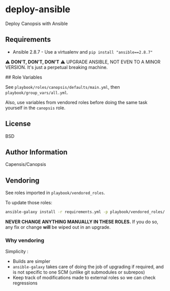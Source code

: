 # deploy-ansible

Deploy Canopsis with Ansible

## Requirements

- Ansible 2.8.7 - Use a virtualenv and `pip install "ansible==2.8.7"`

⚠️ **DON'T, DON'T, DON'T** ⚠️ UPGRADE ANSIBLE, NOT EVEN TO A MINOR VERSION. It's just a perpetual breaking machine.

## Role Variables

See `playbook/roles/canopsis/defaults/main.yml`, then `playbook/group_vars/all.yml`.

Also, use variables from vendored roles before doing the same task yourself in the `canopsis` role.

## License

BSD

## Author Information

Capensis/Canopsis 

## Vendoring

See roles imported in `playbook/vendored_roles`.

To update those roles:

```sh
ansible-galaxy install -r requirements.yml -p playbook/vendored_roles/
```

**NEVER CHANGE ANYTHING MANUALLY IN THESE ROLES.** If you do so, any fix or change **will** be wiped out in an upgrade.

### Why vendoring

Simplicity :

 * Builds are simpler
 * `ansible-galaxy` takes care of doing the job of upgrading if required, and is not specific to one SCM (unlike git submodules or subrepos)
 * Keep track of modifications made to external roles so we can check regressions
